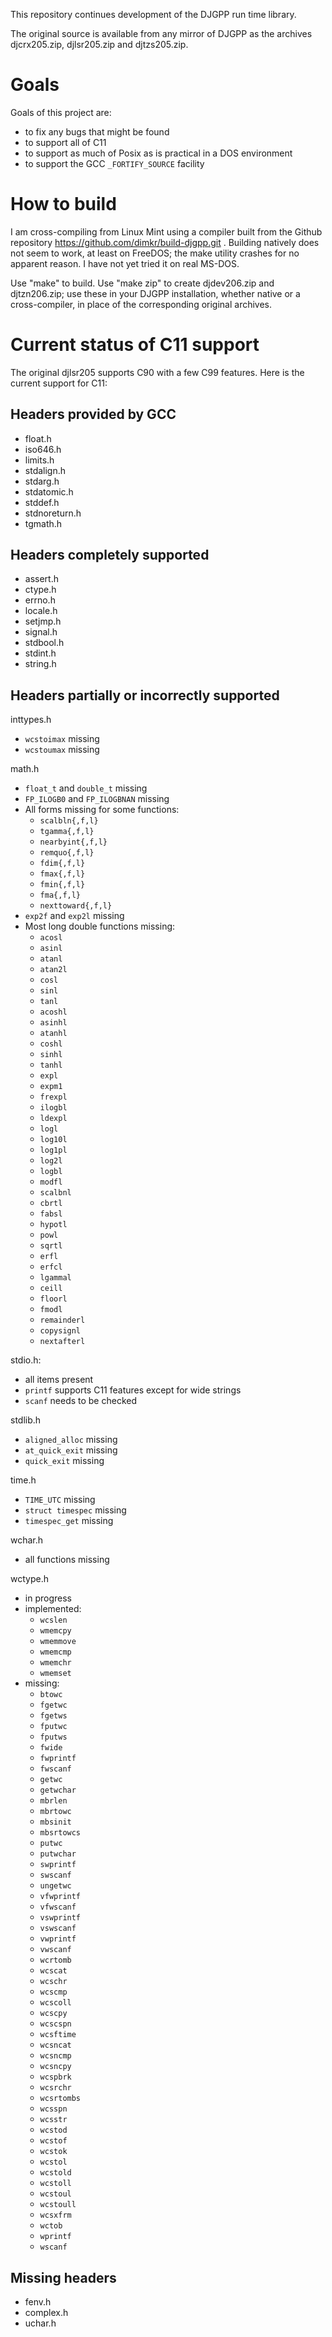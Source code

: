 This repository continues development of the DJGPP run time library.

The original source is available from any mirror of DJGPP as the archives
djcrx205.zip, djlsr205.zip and djtzs205.zip.

Goals
=====

Goals of this project are:

* to fix any bugs that might be found
* to support all of C11
* to support as much of Posix as is practical in a DOS environment
* to support the GCC `_FORTIFY_SOURCE` facility

How to build
============

I am cross-compiling from Linux Mint using a compiler built from the Github
repository https://github.com/dimkr/build-djgpp.git . Building natively does
not seem to work, at least on FreeDOS; the make utility crashes for no apparent
reason. I have not yet tried it on real MS-DOS.

Use "make" to build. Use "make zip" to create djdev206.zip and djtzn206.zip;
use these in your DJGPP installation, whether native or a cross-compiler, in
place of the corresponding original archives.

Current status of C11 support
=============================

The original djlsr205 supports C90 with a few C99 features. Here is the current
support for C11:

Headers provided by GCC
-----------------------
* float.h
* iso646.h
* limits.h
* stdalign.h
* stdarg.h
* stdatomic.h
* stddef.h
* stdnoreturn.h
* tgmath.h

Headers completely supported
----------------------------
* assert.h
* ctype.h
* errno.h
* locale.h
* setjmp.h
* signal.h
* stdbool.h
* stdint.h
* string.h

Headers partially or incorrectly supported
------------------------------------------
inttypes.h
* `wcstoimax` missing
* `wcstoumax` missing

math.h
* `float_t` and `double_t` missing
* `FP_ILOGB0` and `FP_ILOGBNAN` missing
* All forms missing for some functions:
  * `scalbln{,f,l}`
  * `tgamma{,f,l}`
  * `nearbyint{,f,l}`
  * `remquo{,f,l}`
  * `fdim{,f,l}`
  * `fmax{,f,l}`
  * `fmin{,f,l}`
  * `fma{,f,l}`
  * `nexttoward{,f,l}`
* `exp2f` and `exp2l` missing
* Most long double functions missing:
  * `acosl`
  * `asinl`
  * `atanl`
  * `atan2l`
  * `cosl`
  * `sinl`
  * `tanl`
  * `acoshl`
  * `asinhl`
  * `atanhl`
  * `coshl`
  * `sinhl`
  * `tanhl`
  * `expl`
  * `expm1`
  * `frexpl`
  * `ilogbl`
  * `ldexpl`
  * `logl`
  * `log10l`
  * `log1pl`
  * `log2l`
  * `logbl`
  * `modfl`
  * `scalbnl`
  * `cbrtl`
  * `fabsl`
  * `hypotl`
  * `powl`
  * `sqrtl`
  * `erfl`
  * `erfcl`
  * `lgammal`
  * `ceill`
  * `floorl`
  * `fmodl`
  * `remainderl`
  * `copysignl`
  * `nextafterl`

stdio.h:
* all items present
* `printf` supports C11 features except for wide strings
* `scanf` needs to be checked

stdlib.h
* `aligned_alloc` missing
* `at_quick_exit` missing
* `quick_exit` missing

time.h
* `TIME_UTC` missing
* `struct timespec` missing
* `timespec_get` missing

wchar.h
* all functions missing

wctype.h
* in progress
* implemented:
  * `wcslen`
  * `wmemcpy`
  * `wmemmove`
  * `wmemcmp`
  * `wmemchr`
  * `wmemset`
* missing:
  * `btowc`
  * `fgetwc`
  * `fgetws`
  * `fputwc`
  * `fputws`
  * `fwide`
  * `fwprintf`
  * `fwscanf`
  * `getwc`
  * `getwchar`
  * `mbrlen`
  * `mbrtowc`
  * `mbsinit`
  * `mbsrtowcs`
  * `putwc`
  * `putwchar`
  * `swprintf`
  * `swscanf`
  * `ungetwc`
  * `vfwprintf`
  * `vfwscanf`
  * `vswprintf`
  * `vswscanf`
  * `vwprintf`
  * `vwscanf`
  * `wcrtomb`
  * `wcscat`
  * `wcschr`
  * `wcscmp`
  * `wcscoll`
  * `wcscpy`
  * `wcscspn`
  * `wcsftime`
  * `wcsncat`
  * `wcsncmp`
  * `wcsncpy`
  * `wcspbrk`
  * `wcsrchr`
  * `wcsrtombs`
  * `wcsspn`
  * `wcsstr`
  * `wcstod`
  * `wcstof`
  * `wcstok`
  * `wcstol`
  * `wcstold`
  * `wcstoll`
  * `wcstoul`
  * `wcstoull`
  * `wcsxfrm`
  * `wctob`
  * `wprintf`
  * `wscanf`

Missing headers
---------------
* fenv.h
* complex.h
* uchar.h
